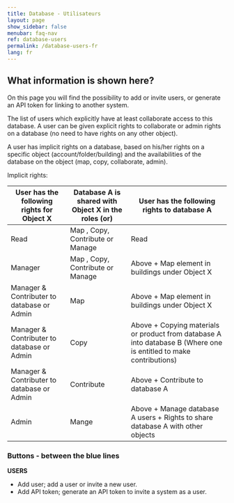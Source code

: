 ```yaml
---
title: Database - Utilisateurs
layout: page
show_sidebar: false
menubar: faq-nav
ref: database-users
permalink: /database-users-fr
lang: fr
---
```



## What information is shown here?
On this page you will find the possibility to add or invite users, or generate an API token for linking to another system.

The list of users which explicitly have at least collaborate access to this database.
A user can be given explicit rights to collaborate or admin rights on a database (no need to have rights on any other object).

A user has implicit rights on a database, based on his/her rights on a specific object (account/folder/building) and the availabilities of the database on the object (map, copy, collaborate, admin).

Implicit rights:

User has the following rights for Object X       | Database A is shared with Object X in the roles (or)                         | User has the following rights to database A
-------------------------------------------------|----------------------------------------------------------|-------------------------------------------------------------------
Read                                             | Map , Copy, Contribute or Manage | Read
Manager                                          | Map , Copy, Contribute or Manage| Above + Map element in buildings under Object X
Manager & Contributer to database or Admin       | Map  | Above + Map element in buildings under Object X
Manager & Contributer to database or Admin       | Copy  | Above + Copying materials or product from database A into database B (Where one is entitled to make contributions)
Manager & Contributer to database or Admin       | Contribute  | Above + Contribute to database A
Admin                                            | Mange  | Above + Manage database A users + Rights to share database A with other objects




### Buttons - between the blue lines ###

**USERS**
- Add user; add a user or invite a new user.
- Add API token; generate an API token to invite a system as a user.
